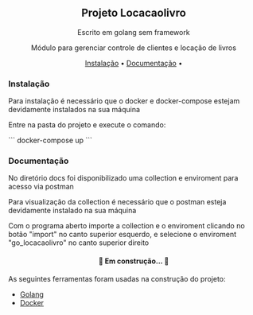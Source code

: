 <h2 align="center">Projeto Locacaolivro </h2>
<p align="center">Escrito em golang sem framework</p>
<p align="center">Módulo para gerenciar controle de clientes e locação de livros</p>

<p align="center">
 <a href="#install">Instalação</a> •
 <a href="#docs">Documentação</a> • 
</p>

<div id="install">
<h3>Instalação</h3>
<p>Para instalação é necessário que o docker e docker-compose estejam devidamente instalados na sua máquina</p>
<p>Entre na pasta do projeto e execute o comando:</p>
```
docker-compose up
```
</div>
<div id="docs">
<h3>Documentação</h3>
<p>No diretório docs foi disponibilizado uma collection e enviroment para acesso via postman</p>
<p>Para visualização da collection é necessário que o postman esteja devidamente instalado na sua máquina</p>
<p>Com o programa aberto importe a collection e o enviroment clicando no botão "import" no canto superior esquerdo, e selecione o enviroment "go_locacaolivro" no canto superior direito</p>
</div>

<h4 align="center"> 
	🚧 Em construção...  🚧
</h4>

As seguintes ferramentas foram usadas na construção do projeto:

- [Golang](https://go.dev/)
- [Docker](https://www.docker.com/)